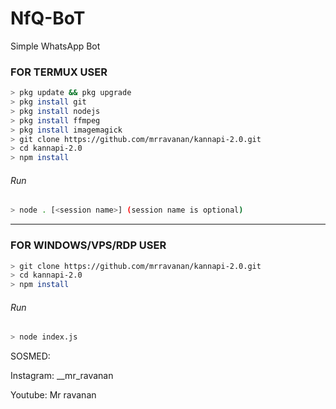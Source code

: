 # NfQ-BoT
Simple WhatsApp Bot

### FOR TERMUX USER
```bash
> pkg update && pkg upgrade
> pkg install git
> pkg install nodejs
> pkg install ffmpeg
> pkg install imagemagick
> git clone https://github.com/mrravanan/kannapi-2.0.git
> cd kannapi-2.0
> npm install
```
###### Run
```bash
> node . [<session name>] (session name is optional)
```

---------

### FOR WINDOWS/VPS/RDP USER
```bash
> git clone https://github.com/mrravanan/kannapi-2.0.git
> cd kannapi-2.0
> npm install
```
###### Run
```bash
> node index.js
```
 SOSMED:
 
 Instagram: __mr_ravanan
 
 Youtube: Mr ravanan
